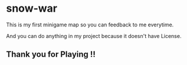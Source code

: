 # snow-war
<p>This is my first minigame map so you can feedback to me everytime.</p>
<p>And you can do anything in my project because it doesn't have License.</p>

<h2><p>Thank you for Playing !!</p></h2>
